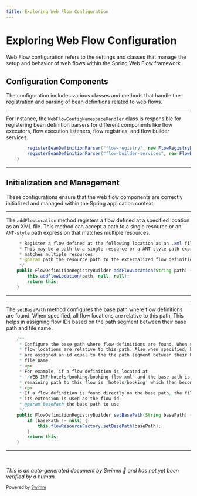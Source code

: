 ```yaml
---
title: Exploring Web Flow Configuration
---
```

# Exploring Web Flow Configuration

Web Flow configuration refers to the settings and classes that manage the setup and behavior of web flows within the Spring Web Flow framework.

## Configuration Components

The configuration includes various classes and methods that handle the registration and parsing of bean definitions related to web flows.

<SwmSnippet path="/spring-webflow/src/main/java/org/springframework/webflow/config/WebFlowConfigNamespaceHandler.java" line="31">

---

For instance, the <SwmToken path="spring-webflow/src/main/java/org/springframework/webflow/config/WebFlowConfigNamespaceHandler.java" pos="27:4:4" line-data="public class WebFlowConfigNamespaceHandler extends NamespaceHandlerSupport {">`WebFlowConfigNamespaceHandler`</SwmToken> class is responsible for registering bean definition parsers for different components like flow executors, flow execution listeners, flow registries, and flow builder services.

```java
		registerBeanDefinitionParser("flow-registry", new FlowRegistryBeanDefinitionParser());
		registerBeanDefinitionParser("flow-builder-services", new FlowBuilderServicesBeanDefinitionParser());
	}
```

---

</SwmSnippet>

## Initialization and Management

These configurations ensure that the web flow components are correctly initialized and managed within the Spring application context.

<SwmSnippet path="/spring-webflow/src/main/java/org/springframework/webflow/config/FlowDefinitionRegistryBuilder.java" line="119">

---

The <SwmToken path="spring-webflow/src/main/java/org/springframework/webflow/config/FlowDefinitionRegistryBuilder.java" pos="124:5:5" line-data="	public FlowDefinitionRegistryBuilder addFlowLocation(String path) {">`addFlowLocation`</SwmToken> method registers a flow defined at a specified location as an XML file. This method can accept a path to a single resource or an <SwmToken path="spring-webflow/src/main/java/org/springframework/webflow/config/FlowDefinitionRegistryBuilder.java" pos="120:25:27" line-data="	 * This may be a path to a single resource or a ANT-style path expression that">`ANT-style`</SwmToken> path expression that matches multiple resources.

```java
	 * Register a flow defined at the following location as an .xml file.
	 * This may be a path to a single resource or a ANT-style path expression that
	 * matches multiple resources.
	 * @param path the resource path to the externalized flow definition resource.
	 */
	public FlowDefinitionRegistryBuilder addFlowLocation(String path) {
		this.addFlowLocation(path, null, null);
		return this;
	}
```

---

</SwmSnippet>

<SwmSnippet path="/spring-webflow/src/main/java/org/springframework/webflow/config/FlowDefinitionRegistryBuilder.java" line="97">

---

The <SwmToken path="spring-webflow/src/main/java/org/springframework/webflow/config/FlowDefinitionRegistryBuilder.java" pos="111:5:5" line-data="	public FlowDefinitionRegistryBuilder setBasePath(String basePath) {">`setBasePath`</SwmToken> method configures the base path where flow definitions are found. When specified, all flow locations are relative to this path. This helps in assigning flow IDs based on the path segment between their base path and file name.

```java
	/**
	 * Configure the base path where flow definitions are found. When specified, all
	 * flow locations are relative to this path. Also when specified, by default flows
	 * are assigned an id equal to the the path segment between their base path and
	 * file name.
	 * <p>
	 * For example, if a flow definition is located at
	 * '/WEB-INF/hotels/booking/booking-flow.xml' and the base path is '/WEB-INF', the
	 * remaining path to this flow is 'hotels/booking' which then becomes the flow id.
	 * <p>
	 * If a flow definition is found directly on the base path, the file name minus
	 * its extension is used as the flow id.
	 * @param basePath the base path to use
	 */
	public FlowDefinitionRegistryBuilder setBasePath(String basePath) {
		if (basePath != null) {
			this.flowResourceFactory.setBasePath(basePath);
		}
		return this;
	}
```

---

</SwmSnippet>

&nbsp;

*This is an auto-generated document by Swimm 🌊 and has not yet been verified by a human*

<SwmMeta version="3.0.0" repo-id="Z2l0aHViJTNBJTNBc3ByaW5nLXdlYmZsb3ctZGVtbyUzQSUzQWdpbGFkbmF2b3Q=" repo-name="spring-webflow-demo"><sup>Powered by [Swimm](/)</sup></SwmMeta>
